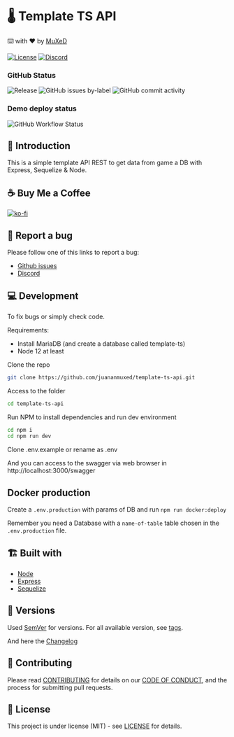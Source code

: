
# 🌡️ Template TS API

 ⌨️ with ❤︎ by <a href="https://muxed.dev">MuXeD</a>


[![License](https://img.shields.io/github/license/juananmuxed/template-ts-api?label=License)](LICENSE) [![Discord](https://img.shields.io/discord/324463341819133953?color=purple&label=Discord&logo=discord)](https://discord.gg/88rzwfU)

### GitHub Status

![Release](https://img.shields.io/github/v/release/juananmuxed/template-ts-api?include_prereleases&label=Release&logo=github) ![GitHub issues by-label](https://img.shields.io/github/issues/juananmuxed/template-ts-api/bug?label=Bugs%20Opened&logo=github) ![GitHub commit activity](https://img.shields.io/github/commit-activity/m/juananmuxed/template-ts-api?label=Activity&logo=github)

### Demo deploy status

![GitHub Workflow Status](https://img.shields.io/github/actions/workflow/status/juananmuxed/template-ts-api/deploy.yml?label=Workflow)

## 🎱 Introduction

This is a simple template API REST to get data from game a DB with Express, Sequelize & Node.

## ☕️ Buy Me a Coffee

[![ko-fi](https://www.ko-fi.com/img/githubbutton_sm.svg)](https://ko-fi.com/U7U21M2BE)

## 🐛 Report a bug

Please follow one of this links to report a bug:
- [Github issues](https://github.com/juananmuxed/template-ts-api/issues)
- [Discord](https://discord.gg/88rzwfU)

## 💻 Development

To fix bugs or simply check code.

Requirements:

- Install MariaDB (and create a database called template-ts)
- Node 12 at least

Clone the repo

```bash
git clone https://github.com/juananmuxed/template-ts-api.git
```

Access to the folder

```bash
cd template-ts-api
```

Run NPM to install dependencies and run dev environment

```bash
cd npm i
cd npm run dev
```

Clone .env.example or rename as .env

And you can access to the swagger via web browser in http://localhost:3000/swagger

## Docker production

Create a `.env.production` with params of DB and run `npm run docker:deploy`

Remember you need a Database with a `name-of-table` table chosen in the `.env.production` file.

## 🏗 Built with

- [Node](https://nodejs.org)
- [Express](https://expressjs.com/)
- [Sequelize](https://sequelize.org/)

## 📌 Versions

Used [SemVer](http://semver.org/) for versions. For all available version, see [tags](https://github.com/juananmuxed/template-ts-api/tags).

And here the [Changelog](CHANGELOG.md)

## 🍰 Contributing

Please read [CONTRIBUTING](CONTRIBUTING.md) for details on our [CODE OF CONDUCT](CODE_OF_CONDUCT.md), and the process for submitting pull requests.

## 📄 License

This project is under license (MIT) - see [LICENSE](LICENSE) for details.
